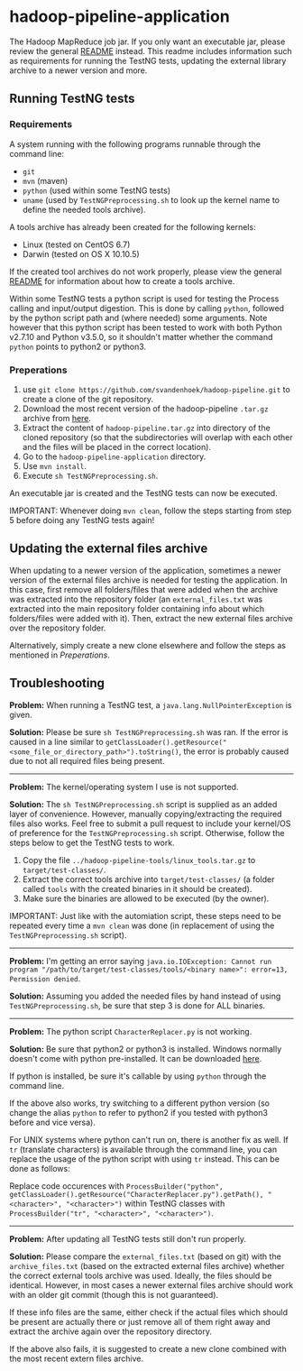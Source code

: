 # hadoop-pipeline-application
The Hadoop MapReduce job jar. If you only want an executable jar, please review the general [README](../README.md) instead. This readme includes information such as requirements for running the TestNG tests, updating the external library archive to a newer version and more.


## Running TestNG tests

### Requirements
A system running with the following programs runnable through the command line:

* `git`
* `mvn` (maven)
* `python` (used within some TestNG tests)
* `uname` (used by `TestNGPreprocessing.sh` to look up the kernel name to define the needed tools archive).

A tools archive has already been created for the following kernels:

* Linux (tested on CentOS 6.7)
* Darwin (tested on OS X 10.10.5)

If the created tool archives do not work properly, please view the general [README](../README.md#creating-a-toolstargz) for information about how to create a tools archive.

Within some TestNG tests a python script is used for testing the Process calling and input/output digestion. This is done by calling `python`, followed by the python script path and (where needed) some arguments. Note however that this python script has been tested to work with both Python v2.7.10 and Python v3.5.0, so it shouldn't matter whether the command `python` points to python2 or python3.

### Preperations
1. use `git clone https://github.com/svandenhoek/hadoop-pipeline.git` to create a clone of the git repository.
2. Download the most recent version of the hadoop-pipeline `.tar.gz` archive from [here](https://molgenis26.target.rug.nl/downloads/hadoop/).
3. Extract the content of `hadoop-pipeline.tar.gz` into directory of the cloned repository (so that the subdirectories will overlap with each other and the files will be placed in the correct location).
4. Go to the  `hadoop-pipeline-application` directory.
5. Use `mvn install`.
6. Execute `sh TestNGPreprocessing.sh`.

An executable jar is created and the TestNG tests can now be executed.

IMPORTANT: Whenever doing `mvn clean`, follow the steps starting from step 5 before doing any TestNG tests again!

## Updating the external files archive

When updating to a newer version of the application, sometimes a newer version of the external files archive is needed for testing the application. In this case, first remove all folders/files that were added when the archive was extracted into the repository folder (an `external_files.txt` was extracted into the main repository folder containing info about which folders/files were added with it). Then, extract the new external files archive over the repository folder.

Alternatively, simply create a new clone elsewhere and follow the steps as mentioned in _Preperations_.

## Troubleshooting

__Problem:__
When running a TestNG test, a `java.lang.NullPointerException` is given.

__Solution:__
Please be sure `sh TestNGPreprocessing.sh` was ran. If the error is caused in a line similar to `getClassLoader().getResource("<some_file_or_directory_path>").toString()`, the error is probably caused due to not all required files being present.
 
---

__Problem:__
The kernel/operating system I use is not supported.

__Solution:__
The `sh TestNGPreprocessing.sh` script is supplied as an added layer of convenience. However, manually copying/extracting the required files also works. Feel free to submit a pull request to include your kernel/OS of preference for the `TestNGPreprocessing.sh` script. Otherwise, follow the steps below to get the TestNG tests to work.

1. Copy the file `../hadoop-pipeline-tools/linux_tools.tar.gz` to `target/test-classes/`.
2. Extract the correct tools archive into `target/test-classes/` (a folder called `tools` with the created binaries in it should be created).
3. Make sure the binaries are allowed to be executed (by the owner).

IMPORTANT: Just like with the automiation script, these steps need to be repeated every time a `mvn clean` was done (in replacement of using the `TestNGPreprocessing.sh` script).

---

__Problem:__
I'm getting an error saying `java.io.IOException: Cannot run program "/path/to/target/test-classes/tools/<binary name>": error=13, Permission denied`.

__Solution:__
Assuming you added the needed files by hand instead of using `TestNGPreprocessing.sh`, be sure that step 3 is done for ALL binaries.

---

__Problem:__
The python script `CharacterReplacer.py` is not working.

__Solution:__
Be sure that python2 or python3 is installed. Windows normally doesn't come with python pre-installed. It can be downloaded [here](https://www.python.org/).

If python is installed, be sure it's callable by using `python` through the command line.

If the above also works, try switching to a different python version (so change the alias `python` to refer to python2 if you tested with python3 before and vice versa).

For UNIX systems where python can't run on, there is another fix as well. If `tr` (translate characters) is available through the command line, you can replace the usage of the python script with using `tr` instead. This can be done as follows:

Replace code occurences with `ProcessBuilder("python", getClassLoader().getResource("CharacterReplacer.py").getPath(), "<character>", "<character>")` within TestNG classes with `ProcessBuilder("tr", "<character>", "<character>")`.

---

__Problem:__
After updating all TestNG tests still don't run properly.

__Solution:__
Please compare the `external_files.txt` (based on git) with the `archive_files.txt` (based on the extracted external files archive) whether the correct external tools archive was used. Ideally, the files should be identical. However, in most cases a newer external files archive should work with an older git commit (though this is not guaranteed).

If these info files are the same, either check if the actual files which should be present are actually there or just remove all of them right away and extract the archive again over the repository directory.

If the above also fails, it is suggested to create a new clone combined with the most recent extern files archive.
